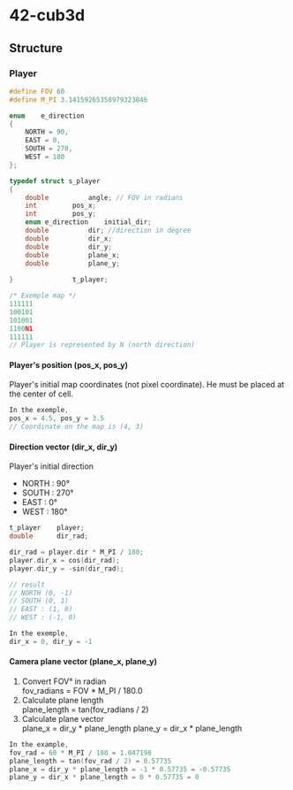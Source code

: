 # 42-cub3d

## Structure

### Player
```c
#define FOV 60
#define M_PI 3.14159265358979323846

enum	e_direction
{
	NORTH = 90,
	EAST = 0,
	SOUTH = 270,
	WEST = 180
};

typedef struct s_player
{
	double			angle; // FOV in radians
	int			pos_x;
	int			pos_y;
	enum e_direction	initial_dir;
	double			dir; //direction in degree
	double			dir_x; 
	double			dir_y;
	double			plane_x;
	double			plane_y;
	
}				t_player;
```
```c
/* Exemple map */
111111
100101
101001
1100N1
111111
// Player is represented by N (north direction)
```

#### Player's position (pos_x, pos_y)
Player's initial map coordinates (not pixel coordinate). He must be placed at the center of cell.
```c
In the exemple,  
pos_x = 4.5, pos_y = 3.5
// Coordinate on the map is (4, 3)
```

#### Direction vector (dir_x, dir_y)
Player's initial direction
- NORTH : 90°
- SOUTH : 270°
- EAST : 0°
- WEST : 180°  

```c
t_player	player;
double 		dir_rad;

dir_rad = player.dir * M_PI / 180;
player.dir_x = cos(dir_rad);
player.dir_y = -sin(dir_rad);

// result
// NORTH (0, -1)
// SOUTH (0, 1)
// EAST : (1, 0)
// WEST : (-1, 0)
```

```c
In the exemple,  
dir_x = 0, dir_y = -1
```

#### Camera plane vector (plane_x, plane_y)
1. Convert FOV° in radian  
  fov_radians = FOV * M_PI / 180.0
2. Calculate plane length  
  plane_length = tan(fov_radians / 2)
3. Calculate plane vector  
  plane_x = dir_y * plane_length
  plane_y = dir_x * plane_length
```c
In the example,
fov_rad = 60 * M_PI / 180 = 1.047198
plane_length = tan(fov_rad / 2) = 0.57735
plane_x = dir_y * plane_length = -1 * 0.57735 = -0.57735
plane_y = dir_x * plane_length = 0 * 0.57735 = 0
```
